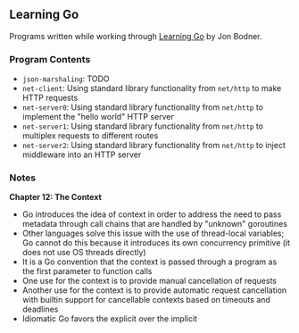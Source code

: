 ## Learning Go

Programs written while working through [Learning Go](https://www.oreilly.com/library/view/learning-go/9781492077206/) by Jon Bodner.

### Program Contents

- `json-marshaling`: TODO
- `net-client`: Using standard library functionality from `net/http` to make HTTP requests
- `net-server0`: Using standard library functionality from `net/http` to implement the "hello world" HTTP server
- `net-server1`: Using standard library functionality from `net/http` to multiplex requests to different routes
- `net-server2`: Using standard library functionality from `net/http` to inject middleware into an HTTP server

### Notes

**Chapter 12: The Context**

- Go introduces the idea of context in order to address the need to pass metadata through call chains that are handled by "unknown" goroutines
- Other languages solve this issue with the use of thread-local variables; Go cannot do this because it introduces its own concurrency primitive (it does not use OS threads directly)
- It is a Go convention that the context is passed through a program as the first parameter to function calls
- One use for the context is to provide manual cancellation of requests
- Another use for the context is to provide automatic request cancellation with builtin support for cancellable contexts based on timeouts and deadlines
- Idiomatic Go favors the explicit over the implicit